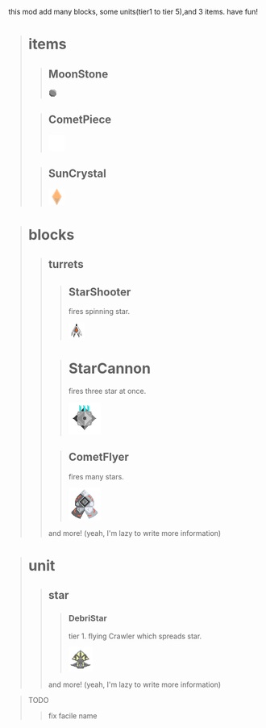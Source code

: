 this mod add many blocks, some units(tier1 to tier 5),and 3 items.
have fun!

># items
>
>>
>>## MoonStone
>>
>>![](assets/sprites/items/moon-stone.png)
>>
>
>>
>>## CometPiece
>>
>>![](assets/sprites/items/comet-piece.png)
>>
>
>>
>>## SunCrystal
>>
>>![](assets/sprites/items/sun-crystal.png)
>>

>
># blocks
>>
>>## turrets
>>
>>>
>>>## StarShooter
>>>
>>>
>>>fires spinning star.
>>>
>>>![](assets/sprites/blocks/turrets/star-shooter.png)
>>>
>>
>>>
>>># StarCannon
>>>
>>>
>>>fires three star at once.
>>>
>>> ![](assets/sprites/blocks/turrets/star-cannon.png)
>>>
>>
>>>
>>>## CometFlyer
>>>
>>>
>>>fires many stars.
>>>
>>>![](assets/sprites/blocks/turrets/comet-flyer.png)
>>>
>>and more! (yeah, I'm lazy to write more information)

>
># unit
>>
>>## star
>>
>>>
>>>### DebriStar
>>>
>>>
>>>tier 1. flying Crawler which spreads star.
>>>
>>>![](assets/sprites/units/debri-star.png)
>>>
>>and more!  (yeah, I'm lazy to write more information)

>TODO
>
>>
>>fix facile name
>>